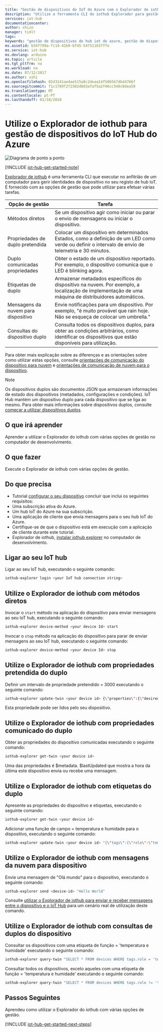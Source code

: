 ```yaml
---
title: "Gestão de dispositivos do IoT do Azure com o Explorador de iothub | Microsoft Docs"
description: "Utilize a ferramenta CLI do iothub Explorador para gestão de dispositivos do IoT Hub do Azure, com os métodos diretos e as opções de gestão do duplo propriedades pretendido."
services: iot-hub
documentationcenter: 
author: shizn
manager: timlt
tags: 
keywords: "gestão de dispositivos do hub iot do azure, gestão de dispositivos iot do Azure, a gestão de dispositivos do iot hub e iot de gestão de dispositivos"
ms.assetid: b34f799a-fc14-41b9-bf45-54751163fffe
ms.service: iot-hub
ms.devlang: arduino
ms.topic: article
ms.tgt_pltfrm: na
ms.workload: na
ms.date: 07/12/2017
ms.author: xshi
ms.openlocfilehash: 02d3241ae4ae515a8c2deaa14f50b5b7dbd4766f
ms.sourcegitcommit: f1c1789f2f2502d683afaf5a2f46cc548c0dea50
ms.translationtype: MT
ms.contentlocale: pt-PT
ms.lasthandoff: 01/18/2018
---
```

# <a name="use-iothub-explorer-for-azure-iot-hub-device-management"></a>Utilize o Explorador de iothub para gestão de dispositivos do IoT Hub do Azure

![Diagrama de ponto a ponto](media/iot-hub-get-started-e2e-diagram/2.png)

[!INCLUDE [iot-hub-get-started-note](../../includes/iot-hub-get-started-note.md)]

[Explorador de iothub](https://github.com/azure/iothub-explorer) é uma ferramenta CLI que executar no anfitrião de um computador para gerir identidades de dispositivo no seu registo de hub IoT. É fornecido com as opções de gestão que pode utilizar para efetuar várias tarefas.

| Opção de gestão          | Tarefa                                                                                                                            |
|----------------------------|------------------------------------------------------------------------------------------------------------------------------|
| Métodos diretos             | Se um dispositivo agir como iniciar ou parar o envio de mensagens ou iniciar o dispositivo.                                        |
| Propriedades de duplo pretendida    | Colocar um dispositivo em determinados Estados, como a definição de um LED como verde ou definir o intervalo de envio de telemetria e 30 minutos.         |
| Duplo comunicadas propriedades   | Obter o estado de um dispositivo reportado. Por exemplo, o dispositivo comunica que o LED é blinking agora.                                    |
| Etiquetas de duplo                  | Armazenar metadados específicos do dispositivo na nuvem. Por exemplo, a localização de implementação de uma máquina de distribuidores automáticos.                         |
| Mensagens da nuvem para dispositivo   | Envie notificações para um dispositivo. Por exemplo, "é muito provável que rain hoje. Não se esqueça de colocar um umbrella."              |
| Consultas do dispositivo duplo        | Consulta todos os dispositivos duplos, para obter as condições arbitrários, como identificar os dispositivos que estão disponíveis para utilização. |

Para obter mais explicação sobre as diferenças e as orientações sobre como utilizar estas opções, consulte [orientações de comunicação do dispositivo para nuvem](iot-hub-devguide-d2c-guidance.md) e [orientações de comunicação de nuvem para o dispositivo](iot-hub-devguide-c2d-guidance.md).

> [!NOTE]
> Os dispositivos duplos são documentos JSON que armazenam informações de estado dos dispositivos (metadados, configurações e condições). IoT Hub mantém um dispositivo duplo para cada dispositivo que se liga ao mesmo. Para obter mais informações sobre dispositivos duplos, consulte [começar a utilizar dispositivos duplos](iot-hub-node-node-twin-getstarted.md).

## <a name="what-you-learn"></a>O que irá aprender

Aprender a utilizar o Explorador do iothub com várias opções de gestão no computador de desenvolvimento.

## <a name="what-you-do"></a>O que fazer

Execute o Explorador de iothub com várias opções de gestão.

## <a name="what-you-need"></a>Do que precisa

- Tutorial [configurar o seu dispositivo](iot-hub-raspberry-pi-kit-node-get-started.md) concluir que inclui os seguintes requisitos:
- Uma subscrição ativa do Azure.
- Um hub IoT do Azure na sua subscrição.
- Uma aplicação de cliente que envia mensagens para o seu hub IoT do Azure.
- Certifique-se de que o dispositivo está em execução com a aplicação de cliente durante este tutorial.
- Explorador de iothub, [instalar iothub explorer](https://github.com/azure/iothub-explorer) no computador de desenvolvimento.

## <a name="connect-to-your-iot-hub"></a>Ligar ao seu IoT hub

Ligar ao seu IoT hub, executando o seguinte comando:

```bash
iothub-explorer login <your IoT hub connection string>
```

## <a name="use-iothub-explorer-with-direct-methods"></a>Utilize o Explorador de iothub com métodos diretos

Invocar o `start` método na aplicação do dispositivo para enviar mensagens ao seu IoT hub, executando o seguinte comando:

```bash
iothub-explorer device-method <your device Id> start
```

Invocar o `stop` método na aplicação do dispositivo para parar de enviar mensagens ao seu IoT hub, executando o seguinte comando:

```bash
iothub-explorer device-method <your device Id> stop
```

## <a name="use-iothub-explorer-with-twins-desired-properties"></a>Utilize o Explorador de iothub com propriedades pretendida do duplo

Definir um intervalo de propriedade pretendido = 3000 executando o seguinte comando:

```bash
iothub-explorer update-twin <your device id> {\"properties\":{\"desired\":{\"interval\":3000}}}
```

Esta propriedade pode ser lidos pelo seu dispositivo.

## <a name="use-iothub-explorer-with-twins-reported-properties"></a>Utilize o Explorador de iothub com propriedades comunicado do duplo

Obter as propriedades do dispositivo comunicadas executando o seguinte comando:

```bash
iothub-explorer get-twin <your device id>
```

Uma das propriedades é $metadata. $lastUpdated que mostra a hora da última este dispositivo envia ou recebe uma mensagem.

## <a name="use-iothub-explorer-with-twins-tags"></a>Utilize o Explorador de iothub com etiquetas do duplo

Apresente as propriedades do dispositivo e etiquetas, executando o seguinte comando:

```bash
iothub-explorer get-twin <your device id>
```

Adicionar uma função de campo = temperatura e humidade para o dispositivo, executando o seguinte comando:

```bash
iothub-explorer update-twin <your device id> "{\"tags\":{\"role\":\"temperature&humidity\"}}"
```

## <a name="use-iothub-explorer-with-cloud-to-device-messages"></a>Utilize o Explorador de iothub com mensagens da nuvem para dispositivo

Envie uma mensagem de "Olá mundo" para o dispositivo, executando o seguinte comando:

```bash
iothub-explorer send <device-id> "Hello World"
```

Consulte [utilizar o Explorador de iothub para enviar e receber mensagens entre o dispositivo e o IoT Hub](iot-hub-explorer-cloud-device-messaging.md) para um cenário real de utilização deste comando.

## <a name="use-iothub-explorer-with-device-twins-queries"></a>Utilize o Explorador de iothub com consultas de duplos do dispositivo

Consultar os dispositivos com uma etiqueta de função = 'temperatura e humidade' executando o seguinte comando:

```bash
iothub-explorer query-twin "SELECT * FROM devices WHERE tags.role = 'temperature&humidity'"
```

Consultar todos os dispositivos, exceto aqueles com uma etiqueta de função = 'temperatura e humidade' executando o seguinte comando:

```bash
iothub-explorer query-twin "SELECT * FROM devices WHERE tags.role != 'temperature&humidity'"
```

## <a name="next-steps"></a>Passos Seguintes

Aprendeu como utilizar o Explorador do iothub com várias opções de gestão.

[!INCLUDE [iot-hub-get-started-next-steps](../../includes/iot-hub-get-started-next-steps.md)]
